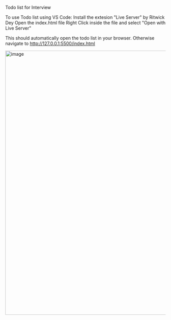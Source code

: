 Todo list for Interview

To use Todo list using VS Code:
Install the extesion "Live Server" by Ritwick Dey
Open the index.html file
Right Click inside the file and select "Open with Live Server"

This should automatically open the todo list in your browser. Otherwise navigate to http://127.0.0.1:5500/index.html

<img width="827" alt="image" src="https://github.com/user-attachments/assets/0354caf5-7b80-447a-8dbf-918309821065">
